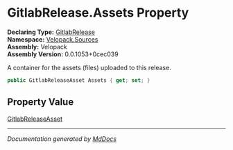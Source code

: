 ﻿<!--  
  <auto-generated>   
    The contents of this file were generated by a tool.  
    Changes to this file may be list if the file is regenerated  
  </auto-generated>   
-->

# GitlabRelease.Assets Property

**Declaring Type:** [GitlabRelease](../index.md)  
**Namespace:** [Velopack.Sources](../../index.md)  
**Assembly:** Velopack  
**Assembly Version:** 0.0.1053+0cec039

A container for the assets (files) uploaded to this release.

```csharp
public GitlabReleaseAsset Assets { get; set; }
```

## Property Value

[GitlabReleaseAsset](../../GitlabReleaseAsset/index.md)

___

*Documentation generated by [MdDocs](https://github.com/ap0llo/mddocs)*
